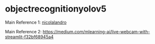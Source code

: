 # objectrecognitionyolov5


Main Reference 1: [nicolalandro](https://github.com/nicolalandro/yolov5_streamlit)


Main Reference 2: https://medium.com/mlearning-ai/live-webcam-with-streamlit-f32bf68945a4 

